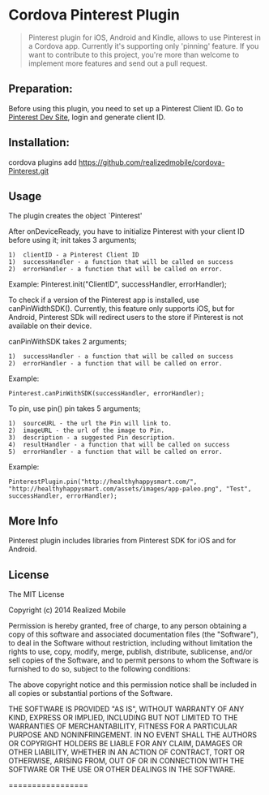 # Cordova Pinterest Plugin
> Pinterest plugin for iOS, Android and Kindle, allows to use Pinterest in a Cordova app. Currently it's supporting only 'pinning' feature. If you want to contribute to this project, you're more than welcome to implement more features and send out a pull request.

## Preparation:
Before using this plugin, you need to set up a Pinterest Client ID. Go to [Pinterest Dev Site](https://developers.pinterest.com/manage/), login and generate client ID.

## Installation:
cordova plugins add https://github.com/realizedmobile/cordova-Pinterest.git

## Usage
The plugin creates the object `Pinterest'

After onDeviceReady, you have to initialize Pinterest with your client ID before using it;
init takes 3 arguments;
	
	1)  clientID - a Pinterest Client ID
	1)	successHandler - a function that will be called on success
	2)	errorHandler - a function that will be called on error.

Example:
	Pinterest.init("ClientID", successHandler, errorHandler);

To check if a version of the Pinterest app is installed, use canPinWidthSDK(). Currently, this feature only supports iOS, but for Android, Pinterest SDk will redirect users to the store if Pinterest is not available on their device.

canPinWithSDK takes 2 arguments;

	1)	successHandler - a function that will be called on success
	2)	errorHandler - a function that will be called on error.
	
Example:
	
	Pinterest.canPinWithSDK(successHandler, errorHandler);

To pin, use pin()
pin takes 5 arguments;

	1)	sourceURL - the url the Pin will link to.
	2)	imageURL - the url of the image to Pin.
	3)	description - a suggested Pin description.
	4)	resultHandler - a function that will be called on success
	5)	errorHandler - a function that will be called on error.

Example:

	PinterestPlugin.pin("http://healthyhappysmart.com/", "http://healthyhappysmart.com/assets/images/app-paleo.png", "Test", successHandler, errorHandler);
	

## More Info
Pinterest plugin includes libraries from Pinterest SDK for iOS and for Android.
	
## License ##
The MIT License

Copyright (c) 2014 Realized Mobile

Permission is hereby granted, free of charge, to any person obtaining a copy
of this software and associated documentation files (the "Software"), to deal
in the Software without restriction, including without limitation the rights
to use, copy, modify, merge, publish, distribute, sublicense, and/or sell
copies of the Software, and to permit persons to whom the Software is
furnished to do so, subject to the following conditions:

The above copyright notice and this permission notice shall be included in
all copies or substantial portions of the Software.

THE SOFTWARE IS PROVIDED "AS IS", WITHOUT WARRANTY OF ANY KIND, EXPRESS OR
IMPLIED, INCLUDING BUT NOT LIMITED TO THE WARRANTIES OF MERCHANTABILITY,
FITNESS FOR A PARTICULAR PURPOSE AND NONINFRINGEMENT. IN NO EVENT SHALL THE
AUTHORS OR COPYRIGHT HOLDERS BE LIABLE FOR ANY CLAIM, DAMAGES OR OTHER
LIABILITY, WHETHER IN AN ACTION OF CONTRACT, TORT OR OTHERWISE, ARISING FROM,
OUT OF OR IN CONNECTION WITH THE SOFTWARE OR THE USE OR OTHER DEALINGS IN
THE SOFTWARE.


=================
